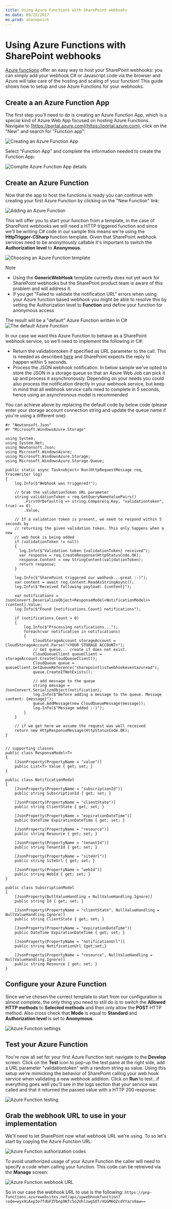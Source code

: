 ```yaml
---
title: Using Azure Functions with SharePoint webhooks
ms.date: 09/25/2017
ms.prod: sharepoint
---
```



# Using Azure Functions with SharePoint webhooks
[Azure functions](https://docs.microsoft.com/en-us/azure/azure-functions/functions-overview) offer an easy way to host your SharePoint webhooks: you can simply add your webhook C# or Javascript code via the browser and Azure will take care of the hosting and scaling of your function! This guide shows how to setup and use Azure Functions for your webhooks.

## Create a an Azure Function App
The first step you'll need to do is creating an Azure Function App, which is a special kind of Azure Web App focused on hosting Azure Functions. Navigate to [https://portal.azure.com](https://portal.azure.com), click on the "New" and search for "Function app":

![Creating an Azure Function App](../../images/webhook-azure-function0.png)

Select "Function App" and complete the information needed to create the Function App:

![Complte Azure Function App details](../../images/webhook-azure-function1.png)

## Create an Azure Function
Now that the app to host the functions is ready you can continue with creating your first Azure Function by clicking on the "New Function" link:

![Adding an Azure Function](../../images/webhook-azure-function2.png)

This will offer you to start your function from a template, in the case of SharePoint webhooks we will need a HTTP triggered function and since we'll be writing C# code in our sample this means we're using the **HttpTrigger-CSharp** function template. Given that SharePoint webhook services need to be anonymously callable it's important to switch the **Authorization level** to **Anonymous**.

![Choosing an Azure Function template](../../images/webhook-azure-function3.png)

> [!NOTE]
> - Using the **GenericWebHook** template currently does not yet work for SharePoint webhooks but the SharePoint product team is aware of this problem and will address it.
> - If you get "Failed to validate the notification URL" errors when using your Azure function based webhook you might be able to resolve this by setting the Authorization level to **Function** and define your function for anonymous access

The result will be a "default" Azure Function written in C#
![The default Azure Function](../../images/webhook-azure-function4.png)

In our case we want this Azure Function to behave as a SharePoint webhook service, so we'll need to implement the following in C#:
- Return the validationtoken if specified as URL parameter to the call. This is needed as described [here](./lists/create-subscription.md) and SharePoint expects the reply to happen within 5 seconds. 
- Process the JSON webhook notification. In below sample we've opted to store the JSON in a storage queue so that an Azure Web Job can pick it up and process it asynchronously. Depending on your needs you could also process the notification directly in your webhook service, but keep in mind that all webhook service calls need to complete in 5 seconds, hence using an asynchronous model is recommended

You can achieve above by replacing the default code by below code (please enter your storage account connection string and update the queue name if you're using a different one):

```
#r "Newtonsoft.Json"
#r "Microsoft.WindowsAzure.Storage"

using System;
using System.Net;
using Newtonsoft.Json;
using Microsoft.WindowsAzure;
using Microsoft.WindowsAzure.Storage;
using Microsoft.WindowsAzure.Storage.Queue;

public static async Task<object> Run(HttpRequestMessage req, TraceWriter log)
{
    log.Info($"Webhook was triggered!");

    // Grab the validationToken URL parameter
    string validationToken = req.GetQueryNameValuePairs()
        .FirstOrDefault(q => string.Compare(q.Key, "validationtoken", true) == 0)
        .Value;
    
    // If a validation token is present, we need to respond within 5 seconds by  
    // returning the given validation token. This only happens when a new 
    // web hook is being added
    if (validationToken != null)
    {
      log.Info($"Validation token {validationToken} received");
      var response = req.CreateResponse(HttpStatusCode.OK);
      response.Content = new StringContent(validationToken);
      return response;
    }

    log.Info($"SharePoint triggered our webhook...great :-)");
    var content = await req.Content.ReadAsStringAsync();
    log.Info($"Received following payload: {content}");

    var notifications = JsonConvert.DeserializeObject<ResponseModel<NotificationModel>>(content).Value;
    log.Info($"Found {notifications.Count} notifications");

    if (notifications.Count > 0)
    {
        log.Info($"Processing notifications...");
        foreach(var notification in notifications)
        {
            CloudStorageAccount storageAccount = CloudStorageAccount.Parse("<YOUR STORAGE ACCOUNT>");
            // Get queue... create if does not exist.
            CloudQueueClient queueClient = storageAccount.CreateCloudQueueClient();
            CloudQueue queue = queueClient.GetQueueReference("sharepointlistwebhookeventazuread");
            queue.CreateIfNotExists();

            // add message to the queue
            string message = JsonConvert.SerializeObject(notification);
            log.Info($"Before adding a message to the queue. Message content: {message}");
            queue.AddMessage(new CloudQueueMessage(message));
            log.Info($"Message added :-)");
        }
    }

    // if we get here we assume the request was well received
    return new HttpResponseMessage(HttpStatusCode.OK);
}


// supporting classes
public class ResponseModel<T>
{
    [JsonProperty(PropertyName = "value")]
    public List<T> Value { get; set; }
}

public class NotificationModel
{
    [JsonProperty(PropertyName = "subscriptionId")]
    public string SubscriptionId { get; set; }

    [JsonProperty(PropertyName = "clientState")]
    public string ClientState { get; set; }

    [JsonProperty(PropertyName = "expirationDateTime")]
    public DateTime ExpirationDateTime { get; set; }

    [JsonProperty(PropertyName = "resource")]
    public string Resource { get; set; }

    [JsonProperty(PropertyName = "tenantId")]
    public string TenantId { get; set; }

    [JsonProperty(PropertyName = "siteUrl")]
    public string SiteUrl { get; set; }

    [JsonProperty(PropertyName = "webId")]
    public string WebId { get; set; }
}

public class SubscriptionModel
{
    [JsonProperty(NullValueHandling = NullValueHandling.Ignore)]
    public string Id { get; set; }

    [JsonProperty(PropertyName = "clientState", NullValueHandling = NullValueHandling.Ignore)]
    public string ClientState { get; set; }

    [JsonProperty(PropertyName = "expirationDateTime")]
    public DateTime ExpirationDateTime { get; set; }

    [JsonProperty(PropertyName = "notificationUrl")]
    public string NotificationUrl {get;set;}

    [JsonProperty(PropertyName = "resource", NullValueHandling = NullValueHandling.Ignore)]
    public string Resource { get; set; }
}
```

## Configure your Azure Function
Since we've chosen the correct template to start from our configuration is almost complete, the only thing you need to still do is to switch the **Allowed HTTP methods** to **Selected methods** and then only allow the **POST** HTTP method. Also cross check that **Mode** is equal to **Standard** and **Authorization level** is set to **Anonymous**.

![Azure Function settings](../../images/webhook-azure-function5.png)

## Test your Azure Function
You're now all set for your first Azure Function test: navigate to the **Develop** screen. Click on the **Test** icon to pop-up the test pane at the right side, add a URL parameter "validationtoken" with a random string as value. Using this setup we're mimicking the behavior of SharePoint calling your web hook service when validating a new webhook addition. Click on **Run** to test...if everything goes well you'll see in the logs section that your service was called and that it returned the passed value with a HTTP 200 response:

![Azure Function testing](../../images/webhook-azure-function6.png)

## Grab the webhook URL to use in your implementation
We'll need to let SharePoint now what webhook URL we're using. To so let's start by copying the Azure Function URL:

![Azure Function authorization codes](../../images/webhook-azure-function8.png)

To avoid unathorized usage of your Azure Function the caller will need to specify a code when calling your function. This code can be retreived via the **Manage** screen:

![Azure Function webhook URL](../../images/webhook-azure-function7.png)

So in our case the webhook URL to use is the following: `https://pnp-functions.azurewebsites.net/api/spwebhookfunction?code=wyx9iAxp3o7fdGFZTbnp9Kfc5o2UhlzwgSOT/XGGM6QZcdYYa/o9aw==`



